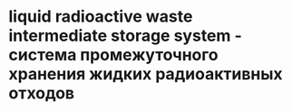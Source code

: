 # liquid radioactive waste intermediate storage system - система промежуточного хранения жидких радиоактивных отходов
